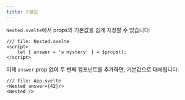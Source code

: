 ```yaml
---
title: 기본값
---
```


`Nested.svelte`에서 props의 기본값을 쉽게 지정할 수 있습니다:

```svelte
/// file: Nested.svelte
<script>
	let { answer = 'a mystery' } = $props();
</script>
```

이제 `answer` prop 없이 두 번째 컴포넌트를 추가하면, 기본값으로 대체됩니다:

```svelte
/// file: App.svelte
<Nested answer={42}/>
<Nested />
```
